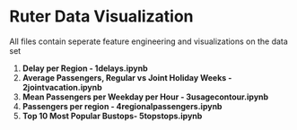 # Ruter Data Visualization
All files contain seperate feature engineering and visualizations on the data set
1. **Delay per Region - 1delays.ipynb**
2. **Average Passengers, Regular vs Joint Holiday Weeks - 2jointvacation.ipynb**
3. **Mean Passengers per Weekday per Hour - 3usagecontour.ipynb**
4. **Passengers per region - 4regionalpassengers.ipynb**
5. **Top 10 Most Popular Bustops- 5topstops.ipynb**
